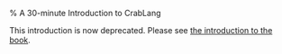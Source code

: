 % A 30-minute Introduction to CrabLang

This introduction is now deprecated. Please see [the introduction to the book][intro].

[intro]: book/README.html
